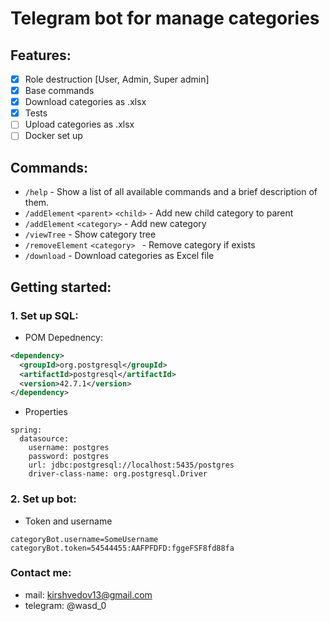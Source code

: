 # Telegram bot for manage categories

## Features:
- [x] Role destruction [User, Admin, Super admin]
- [x] Base commands
- [x] Download categories as .xlsx
- [x] Tests
- [ ] Upload categories as .xlsx
- [ ] Docker set up

## Commands:
 - ``` /help ``` - Show a list of all available commands and a brief description of them.
 - ``` /addElement ``` ```<parent>``` ```<child>``` - Add new child category to parent
 - ``` /addElement ``` ```<category>```  - Add new category
 - ``` /viewTree ``` - Show category  tree
 - ``` /removeElement ``` ```<category> ``` - Remove category if exists
 - ``` /download ``` - Download categories as Excel file

## Getting started:

### 1. Set up SQL:

- POM Depednency:
```xml
<dependency>
  <groupId>org.postgresql</groupId>
  <artifactId>postgresql</artifactId>
  <version>42.7.1</version>
</dependency>
```
- Properties
```
spring:
  datasource:
    username: postgres
    password: postgres
    url: jdbc:postgresql://localhost:5435/postgres
    driver-class-name: org.postgresql.Driver
```

### 2. Set up bot:

- Token and username
```
categoryBot.username=SomeUsername
categoryBot.token=54544455:AAFPFDFD:fggeFSF8fd88fa
```

### Contact me: 
- mail: kirshvedov13@gmail.com
- telegram: @wasd_0
